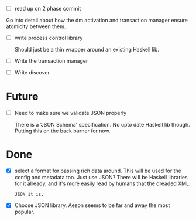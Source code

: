 - [ ] read up on 2 phase commit

Go into detail about how the dm activation and transaction manager ensure
atomicity between them.

- [ ] write process control library

  Should just be a thin wrapper around an existing Haskell lib.


- [ ] Write the transaction manager
- [ ] Write discover

Future
======

- [ ] Need to make sure we validate JSON properly

  There is a 'JSON Schema' specification.  No upto date Haskell lib though.
  Putting this on the back burner for now.
      
Done
====

- [X] select a format for passing rich data around.  This will
      be used for the config and metadata too.  Just use JSON?
      There will be Haskell libraries for it already, and it's
      more easily read by humans that the dreaded XML.
      
      JSON it is.
      
- [X] Choose JSON library.
      Aeson seems to be far and away the most popular.
      

